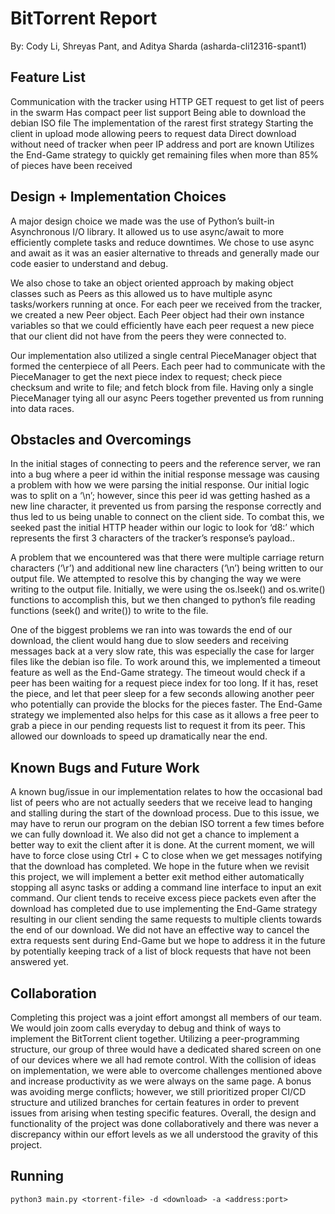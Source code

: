 # BitTorrent Report
By: Cody Li, Shreyas Pant, and Aditya Sharda (asharda-cli12316-spant1)

## Feature List	
Communication with the tracker using HTTP GET request to get list of peers in the swarm
Has compact peer list support
Being able to download the debian ISO file
The implementation of the rarest first strategy
Starting the client in upload mode allowing peers to request data
Direct download without need of tracker when peer IP address and port are known
Utilizes the End-Game strategy to quickly get remaining files when more than 85% of pieces have been received

## Design + Implementation Choices
A major design choice we made was the use of Python’s built-in Asynchronous I/O library. It allowed us to use async/await to more efficiently complete tasks and reduce downtimes. We chose to use async and await as it was an easier alternative to threads and generally made our code easier to understand and debug. 

We also chose to take an object oriented approach by making object classes such as Peers as this allowed us to have multiple async tasks/workers running at once. For each peer we received from the tracker, we created a new Peer object. Each Peer object had their own instance variables so that we could efficiently have each peer request a new piece that our client did not have from the peers they were connected to. 

Our implementation also utilized a single central PieceManager object that formed the centerpiece of all Peers. Each peer had to communicate with the PieceManager to get the next piece index to request; check piece checksum and write to file; and fetch block from file. Having only a single  PieceManager tying all our async Peers together prevented us from running into data races.

## Obstacles and Overcomings
In the initial stages of connecting to peers and the reference server, we ran into a bug where a peer id within the initial response message was causing a problem with how we were parsing the initial response. Our initial logic was to split on a ‘\n’; however, since this peer id was getting hashed as a new line character, it prevented us from parsing the response correctly and thus led to us being unable to connect on the client side. To combat this, we seeked past the initial HTTP header within our logic to look for ‘d8:’ which represents the first 3 characters of the tracker’s response’s payload.. 
	
A problem that we encountered was that there were multiple carriage return characters (‘\r’) and additional new line characters (‘\n’) being written to our output file. We attempted to resolve this by changing the way we were writing to the output file. Initially, we were using the os.lseek() and os.write() functions  to accomplish this, but we then changed to python’s file reading functions (seek() and write()) to write to the file.

One of the biggest problems we ran into was towards the end of our download, the client would hang due to slow seeders and receiving messages back at a very slow rate, this was especially the case for larger files like the debian iso file. To work around this, we implemented a timeout feature as well as the End-Game strategy. The timeout would check if a peer has been waiting for a request piece index for too long. If it has, reset the piece, and let that peer sleep for a few seconds allowing another peer who potentially can provide the blocks for the pieces faster. The End-Game strategy we implemented also helps for this case as it allows a free peer to grab a piece in our pending requests list to request it from its peer. This allowed our downloads to speed up dramatically near the end.




## Known Bugs and Future Work
A known bug/issue in our implementation relates to how the occasional bad list of peers who are not actually seeders that we receive lead to hanging and stalling during the start of the download process. Due to this issue, we may have to rerun our program on the debian ISO torrent a few times before we can fully download it.
We also did not get a chance to implement a better way to exit the client after it is done. At the current moment, we will have to force close using Ctrl + C to close when we get messages notifying that the download has completed. We hope in the future when we revisit this project, we will implement a better exit method either automatically stopping all async tasks or adding a command line interface to input an exit command.
Our client tends to receive excess piece packets even after the download has completed due to use implementing the End-Game strategy resulting in our client sending the same requests to multiple clients towards the end of our download. We did not have an effective way to cancel the extra requests sent during End-Game but we hope to address it in the future by potentially keeping track of a list of block requests that have not been answered yet.

## Collaboration
Completing this project was a joint effort amongst all members of our team. We would join zoom calls everyday to debug and think of ways to implement the BitTorrent client together. Utilizing a peer-programming structure, our group of three would have a dedicated shared screen on one of our devices where we all had remote control. With the collision of ideas on implementation, we were able to overcome challenges mentioned above and increase productivity as we were always on the same page. A bonus was avoiding merge conflicts; however, we still prioritized proper CI/CD structure and utilized branches for certain features in order to prevent issues from arising when testing specific features. Overall, the design and functionality of the project was done collaboratively and there was never a discrepancy within our effort levels as we all understood the gravity of this project. 

## Running
```
python3 main.py <torrent-file> -d <download> -a <address:port>
```
